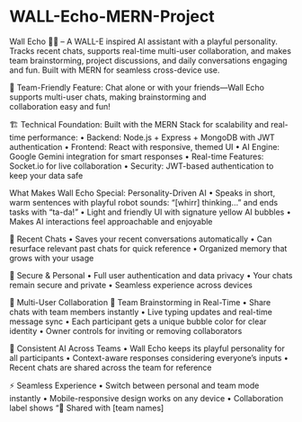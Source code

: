 # WALL-Echo-MERN-Project
Wall Echo 🤖💛 – A WALL-E inspired AI assistant with a playful personality. Tracks recent chats, supports real-time multi-user collaboration, and makes team brainstorming, project discussions, and daily conversations engaging and fun. Built with MERN for seamless cross-device use.

🚀 Team-Friendly Feature:
Chat alone or with your friends—Wall Echo supports multi-user chats, making brainstorming and collaboration easy and fun!

🏗 Technical Foundation:
Built with the MERN Stack for scalability and real-time performance:
	•	Backend: Node.js + Express + MongoDB with JWT authentication
	•	Frontend: React with responsive, themed UI
	•	AI Engine: Google Gemini integration for smart responses
	•	Real-time Features: Socket.io for live collaboration
	•	Security: JWT-based authentication to keep your data safe

What Makes Wall Echo Special:
Personality-Driven AI
	•	Speaks in short, warm sentences with playful robot sounds: “[whirr] thinking…” and ends tasks with “ta-da!”
	•	Light and friendly UI with signature yellow AI bubbles
	•	Makes AI interactions feel approachable and enjoyable

📄 Recent Chats
	•	Saves your recent conversations automatically
	•	Can resurface relevant past chats for quick reference
	•	Organized memory that grows with your usage

🔐 Secure & Personal
	•	Full user authentication and data privacy
	•	Your chats remain secure and private
	•	Seamless experience across devices

🚀 Multi-User Collaboration
👥 Team Brainstorming in Real-Time
	•	Share chats with team members instantly
	•	Live typing updates and real-time message sync
	•	Each participant gets a unique bubble color for clear identity
	•	Owner controls for inviting or removing collaborators

🤖 Consistent AI Across Teams
	•	Wall Echo keeps its playful personality for all participants
	•	Context-aware responses considering everyone’s inputs
	•	Recent chats are shared across the team for reference

⚡ Seamless Experience
	•	Switch between personal and team mode instantly
	•	Mobile-responsive design works on any device
	•	Collaboration label shows “👥 Shared with [team names]
